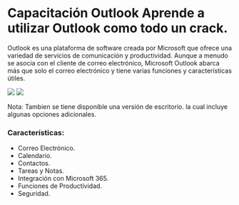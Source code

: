 # Capacitación Outlook Aprende a utilizar Outlook como todo un crack.

Outlook es una plataforma de software creada por Microsoft que ofrece una variedad de servicios de comunicación y productividad. Aunque a menudo se asocia con el cliente de correo electrónico, Microsoft Outlook abarca más que solo el correo electrónico y tiene varias funciones y características útiles.

![](imgs/capture_1.jpeg)
![](imgs/capture_2.jpeg)

Nota: Tambien se tiene disponible una versión de escritorio. la cual incluye algunas opciones adicionales.

### Características:

- Correo Electrónico.
- Calendario.
- Contactos.
- Tareas y Notas.
- Integración con Microsoft 365.
- Funciones de Productividad.
- Seguridad.
